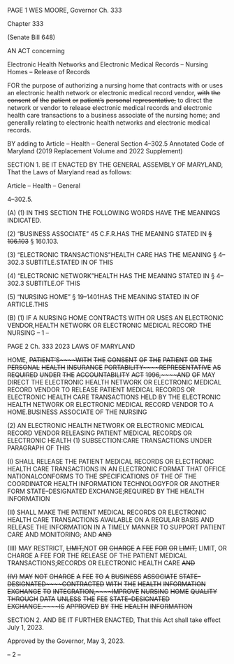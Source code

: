 PAGE 1
WES MOORE, Governor Ch. 333

Chapter 333

(Senate Bill 648)

AN ACT concerning

Electronic Health Networks and Electronic Medical Records – Nursing Homes –
Release of Records

FOR the purpose of authorizing a nursing home that contracts with or uses an electronic
health network or electronic medical record vendor, ~~with~~ ~~the~~ ~~consent~~ ~~of~~ ~~the~~ ~~patient~~
~~or~~ ~~patient’s~~ ~~personal~~ ~~representative,~~ to direct the network or vendor to release
electronic medical records and electronic health care transactions to a business
associate of the nursing home; and generally relating to electronic health networks
and electronic medical records.

BY adding to
Article – Health – General
Section 4–302.5
Annotated Code of Maryland
(2019 Replacement Volume and 2022 Supplement)

SECTION 1. BE IT ENACTED BY THE GENERAL ASSEMBLY OF MARYLAND,
That the Laws of Maryland read as follows:

Article – Health – General

4–302.5.

(A) (1) IN THIS SECTION THE FOLLOWING WORDS HAVE THE MEANINGS
INDICATED.

(2) “BUSINESS ASSOCIATE” 45 C.F.R.HAS THE MEANING STATED IN
~~§~~ ~~106.103~~ § 160.103.

(3) “ELECTRONIC TRANSACTIONS”HEALTH CARE HAS THE MEANING
§ 4–302.3 SUBTITLE.STATED IN OF THIS

(4) “ELECTRONIC NETWORK”HEALTH HAS THE MEANING STATED IN
§ 4–302.3 SUBTITLE.OF THIS

(5) “NURSING HOME” § 19–1401HAS THE MEANING STATED IN OF
ARTICLE.THIS

(B) (1) IF A NURSING HOME CONTRACTS WITH OR USES AN ELECTRONIC
VENDOR,HEALTH NETWORK OR ELECTRONIC MEDICAL RECORD THE NURSING
– 1 –

PAGE 2
Ch. 333 2023 LAWS OF MARYLAND

HOME, ~~PATIENT’S~~~~WITH~~ ~~THE~~ ~~CONSENT~~ ~~OF~~ ~~THE~~ ~~PATIENT~~ ~~OR~~ ~~THE~~ ~~PERSONAL~~
~~HEALTH~~ ~~INSURANCE~~ ~~PORTABILITY~~~~REPRESENTATIVE~~ ~~AS~~ ~~REQUIRED~~ ~~UNDER~~ ~~THE~~
~~ACCOUNTABILITY~~ ~~ACT~~ ~~1996,~~~~AND~~ ~~OF~~ MAY DIRECT THE ELECTRONIC HEALTH
NETWORK OR ELECTRONIC MEDICAL RECORD VENDOR TO RELEASE PATIENT
MEDICAL RECORDS OR ELECTRONIC HEALTH CARE TRANSACTIONS HELD BY THE
ELECTRONIC HEALTH NETWORK OR ELECTRONIC MEDICAL RECORD VENDOR TO A
HOME.BUSINESS ASSOCIATE OF THE NURSING

(2) AN ELECTRONIC HEALTH NETWORK OR ELECTRONIC MEDICAL
RECORD VENDOR RELEASING PATIENT MEDICAL RECORDS OR ELECTRONIC HEALTH
(1) SUBSECTION:CARE TRANSACTIONS UNDER PARAGRAPH OF THIS

(I) SHALL RELEASE THE PATIENT MEDICAL RECORDS OR
ELECTRONIC HEALTH CARE TRANSACTIONS IN AN ELECTRONIC FORMAT THAT
OFFICE NATIONALCONFORMS TO THE SPECIFICATIONS OF THE OF THE
COORDINATOR HEALTH INFORMATION TECHNOLOGYFOR OR ANOTHER FORM
STATE–DESIGNATED EXCHANGE;REQUIRED BY THE HEALTH INFORMATION

(II) SHALL MAKE THE PATIENT MEDICAL RECORDS OR
ELECTRONIC HEALTH CARE TRANSACTIONS AVAILABLE ON A REGULAR BASIS AND
RELEASE THE INFORMATION IN A TIMELY MANNER TO SUPPORT PATIENT CARE AND
MONITORING; AND ~~AND~~

(III) MAY RESTRICT, ~~LIMIT,~~NOT ~~OR~~ ~~CHARGE~~ ~~A~~ ~~FEE~~ ~~FOR~~ ~~OR~~
~~LIMIT,~~ LIMIT, OR CHARGE A FEE FOR THE RELEASE OF THE PATIENT MEDICAL
TRANSACTIONS;RECORDS OR ELECTRONIC HEALTH CARE ~~AND~~

~~(IV)~~ ~~MAY~~ ~~NOT~~ ~~CHARGE~~ ~~A~~ ~~FEE~~ ~~TO~~ ~~A~~ ~~BUSINESS~~ ~~ASSOCIATE~~
~~STATE–DESIGNATED~~~~CONTRACTED~~ ~~WITH~~ ~~THE~~ ~~HEALTH~~ ~~INFORMATION~~ ~~EXCHANGE~~ ~~TO~~
~~INTEGRATION,~~~~IMPROVE~~ ~~NURSING~~ ~~HOME~~ ~~QUALITY~~ ~~THROUGH~~ ~~DATA~~ ~~UNLESS~~ ~~THE~~ ~~FEE~~
~~STATE–DESIGNATED~~ ~~EXCHANGE.~~~~IS~~ ~~APPROVED~~ ~~BY~~ ~~THE~~ ~~HEALTH~~ ~~INFORMATION~~

SECTION 2. AND BE IT FURTHER ENACTED, That this Act shall take effect July
1, 2023.

Approved by the Governor, May 3, 2023.

– 2 –
